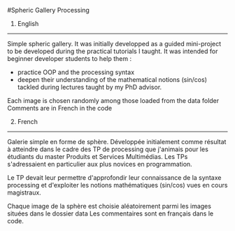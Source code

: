 #Spheric Gallery Processing

1.	English
----------------
Simple spheric gallery. It was initially developped as a guided mini-project to be developed during the practical tutorials I taught. It was intended for beginner developer students to help them : 
- practice OOP and the processing syntax
- deepen their understanding of the mathematical notions (sin/cos) tackled during lectures taught by my PhD advisor.

Each image is chosen randomly among those loaded from the data folder
Comments are in French in the code

2.	French
----------------
Galerie simple en forme de sphère. Développée initialement comme résultat à atteindre dans le cadre des TP de processing que j'animais pour les étudiants du master Produits et Services Multimédias. Les TPs s'adressaient en particulier aux plus novices en programmation.

Le TP devait leur permettre d'approfondir leur connaissance de la syntaxe processing et d'exploiter les notions mathématiques (sin/cos) vues en cours magistraux. 

Chaque image de la sphère est choisie aléatoirement parmi les images situées dans le dossier data
Les commentaires sont en français dans le code.